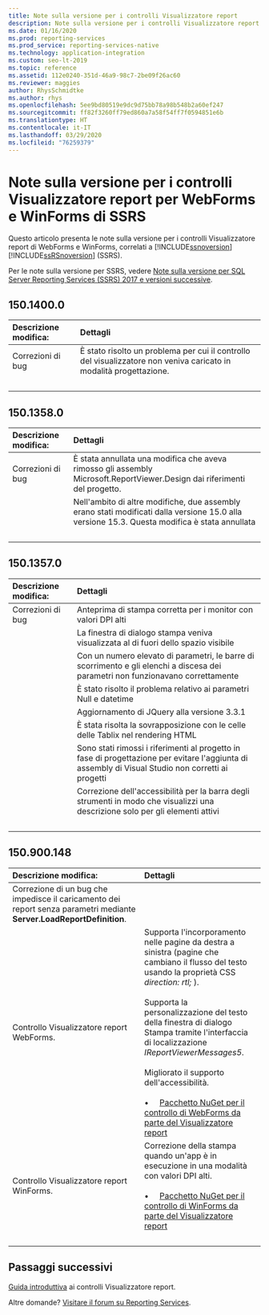 ```yaml
---
title: Note sulla versione per i controlli Visualizzatore report
description: Note sulla versione per i controlli Visualizzatore report di WebForms e WinForms, correlati a Reporting Services.
ms.date: 01/16/2020
ms.prod: reporting-services
ms.prod_service: reporting-services-native
ms.technology: application-integration
ms.custom: seo-lt-2019
ms.topic: reference
ms.assetid: 112e0240-351d-46a9-98c7-2be09f26ac60
ms.reviewer: maggies
author: RhysSchmidtke
ms.author: rhys
ms.openlocfilehash: 5ee9bd80519e9dc9d75bb78a98b548b2a60ef247
ms.sourcegitcommit: ff82f3260ff79ed860a7a58f54ff7f0594851e6b
ms.translationtype: HT
ms.contentlocale: it-IT
ms.lasthandoff: 03/29/2020
ms.locfileid: "76259379"
---
```

# <a name="release-notes-for-report-viewer-controls-for-webforms-and-winforms-of-ssrs"></a>Note sulla versione per i controlli Visualizzatore report per WebForms e WinForms di SSRS

Questo articolo presenta le note sulla versione per i controlli Visualizzatore report di WebForms e WinForms, correlati a [!INCLUDE[ssnoversion](../../includes/ssnoversion-md.md)] [!INCLUDE[ssRSnoversion](../../includes/ssrsnoversion-md.md)] (SSRS).

Per le note sulla versione per SSRS, vedere [Note sulla versione per SQL Server Reporting Services (SSRS) 2017 e versioni successive](../release-notes-reporting-services.md).

## <a name="15014000"></a>150.1400.0
| Descrizione modifica: | Dettagli |
| :----------------- | :------ |
| Correzioni di bug | È stato risolto un problema per cui il controllo del visualizzatore non veniva caricato in modalità progettazione. |
| &nbsp; | &nbsp; |

## <a name="15013580"></a>150.1358.0
| Descrizione modifica: | Dettagli |
| :----------------- | :------ |
| Correzioni di bug | È stata annullata una modifica che aveva rimosso gli assembly Microsoft.ReportViewer.Design dai riferimenti del progetto. |
|           | Nell'ambito di altre modifiche, due assembly erano stati modificati dalla versione 15.0 alla versione 15.3. Questa modifica è stata annullata |
| &nbsp; | &nbsp; |

## <a name="15013570"></a>150.1357.0
| Descrizione modifica: | Dettagli |
| :----------------- | :------ |
| Correzioni di bug  | Anteprima di stampa corretta per i monitor con valori DPI alti |
|            | La finestra di dialogo stampa veniva visualizzata al di fuori dello spazio visibile |
|            | Con un numero elevato di parametri, le barre di scorrimento e gli elenchi a discesa dei parametri non funzionavano correttamente |
|            | È stato risolto il problema relativo ai parametri Null e datetime |
|            | Aggiornamento di JQuery alla versione 3.3.1 |
|            | È stata risolta la sovrapposizione con le celle delle Tablix nel rendering HTML |
|            | Sono stati rimossi i riferimenti al progetto in fase di progettazione per evitare l'aggiunta di assembly di Visual Studio non corretti ai progetti |
|            | Correzione dell'accessibilità per la barra degli strumenti in modo che visualizzi una descrizione solo per gli elementi attivi |
| &nbsp; | &nbsp; |

## <a name="150900148"></a>150.900.148

| Descrizione modifica: | Dettagli |
| :----------------- | :------ |
| Correzione di un bug che impedisce il caricamento dei report senza parametri mediante **Server.LoadReportDefinition**. | &nbsp; |
| Controllo Visualizzatore report WebForms. | Supporta l'incorporamento nelle pagine da destra a sinistra (pagine che cambiano il flusso del testo usando la proprietà CSS *direction: rtl;* ).<br/><br/>Supporta la personalizzazione del testo della finestra di dialogo Stampa tramite l'interfaccia di localizzazione *IReportViewerMessages5*.<br/><br/>Migliorato il supporto dell'accessibilità.<br/><br/>&bull; &nbsp; &nbsp; [Pacchetto NuGet per il controllo di WebForms da parte del Visualizzatore report](https://www.nuget.org/packages/Microsoft.ReportingServices.ReportViewerControl.Webforms/150.900.148) |
| Controllo Visualizzatore report WinForms. | Correzione della stampa quando un'app è in esecuzione in una modalità con valori DPI alti.<br/><br/>&bull; &nbsp; &nbsp; [Pacchetto NuGet per il controllo di WinForms da parte del Visualizzatore report](https://www.nuget.org/packages/Microsoft.ReportingServices.ReportViewerControl.Winforms/150.900.148) |
| &nbsp; | &nbsp; |

## <a name="next-steps"></a>Passaggi successivi

[Guida introduttiva](integrating-reporting-services-using-reportviewer-controls-get-started.md) ai controlli Visualizzatore report.

Altre domande? [Visitare il forum su Reporting Services](https://go.microsoft.com/fwlink/?LinkId=620231).
